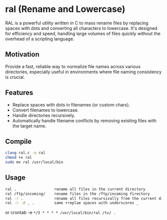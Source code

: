 # ral (Rename and Lowercase)

RAL is a powerful utility written in C to mass rename files by replacing spaces with dots and converting all characters to lowercase. It's designed for efficiency and speed, handling large volumes of files quickly without the overhead of a scripting language.

## Motivation
Provide a fast, reliable way to normalize file names across various directories, especially useful in environments where file naming consistency is crucial.

## Features
- Replace spaces with dots in filenames (or custom chars).
- Convert filenames to lowercase.
- Handle directories recursively.
- Automatically handle filename conflicts by removing existing files with the target name.

## Compile

```bash
clang ral.c -o ral
chmod +x ral
sudo mv ral /usr/local/bin
```

## Usage
```bash
ral .                 rename all files in the current directory
ral /ftp/incoming/    rename files in the /ftp/incoming firectory
ral -r .              rename all files recursivally from the current directoy
ral -r -d _ .         same +replae spaces with underscores _
```
or 
crontab -e 
```*/5 * * * * /usr/local/bin/ral /tv/ .```
